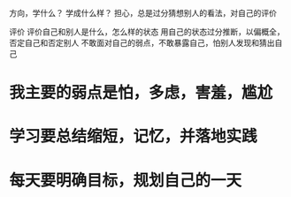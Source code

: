 方向，学什么？
学成什么样？
担心，总是过分猜想别人的看法，对自己的评价


评价
评价自己和别人是什么，怎么样的状态
用自己的状态过分推断，以偏概全，否定自己和否定别人
不敢面对自己的弱点，不敢暴露自己，怕别人发现和猜出自己


# 我主要的弱点是怕，多虑，害羞，尴尬

# 学习要总结缩短，记忆，并落地实践

# 每天要明确目标，规划自己的一天